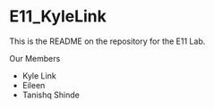 # E11_KyleLink
This is the README on the repository for the E11 Lab.

Our Members
- Kyle Link
- Eileen
- Tanishq Shinde 
